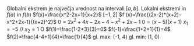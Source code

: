 Globalni ekstrem je največja vrednost na intervali $[a, b]$.
Lokalni ekstremi in $f(a)$ in $f(b)$
$f(x)=\frac{x^2-2x+1}{x+2}$
$[-1,2]$
$f'(x)=\frac{(2x-2)*(x+2)-x^2+2x-1}{(x+2)^2}$
$0=2x^2+4x-2x-4-x^2+2x-1$
$0=(x-5)(x+1)$
$x_1=-5$ //
$x_{2}=1$ O
$f(1)=\frac{1-2+3}{3}=0$
$f(-1)=\frac{1+2+1}{1}=4$
$f(2)=\frac{4-4+1}{4}=\frac{1}{4}$
gl. max: (-1, 4)
gl. min: (1, 0)
